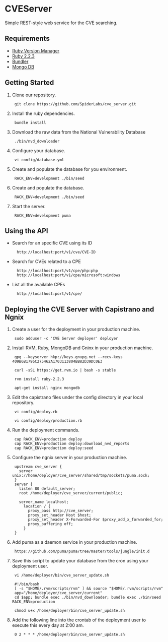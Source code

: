 # CVEServer

Simple REST-style web service for the CVE searching.

## Requirements

  * [Ruby Version Manager](https://rvm.io)
  * [Ruby 2.2.3](https://www.ruby-lang.org)
  * [Bundler](http://bundler.io)
  * [Mongo DB](https://www.mongodb.org)

## Getting Started

1. Clone our repository.

        git clone https://github.com/SpiderLabs/cve_server.git

2. Install the ruby dependencies.

        bundle install

3. Download the raw data from the National Vulnerability Database

        ./bin/nvd_downloader

4. Configure your database.

        vi config/database.yml

5. Create and populate the database for you environment.

        RACK_ENV=development ./bin/seed

6. Create and populate the database.

        RACK_ENV=development ./bin/seed

7. Start the server.

        RACK_ENV=development puma

## Using the API

* Search for an specific CVE using its ID

        http://localhost:port/v1/cve/CVE-ID

* Search for CVEs related to a CPE

        http://localhost:port/v1/cpe/php:php
        http://localhost:port/v1/cpe/microsoft:windows

* List all the available CPEs

        http://localhost:port/v1/cpe/

## Deploying the CVE Server with Capistrano and Ngnix

1. Create a user for the deployment in your production machine.

        sudo adduser -c 'CVE Server deployer' deployer

2. Install RVM, Ruby, MongoDB and Gninx in your production machine.

        gpg --keyserver hkp://keys.gnupg.net --recv-keys 409B6B1796C275462A1703113804BB82D39DC0E3

        curl -sSL https://get.rvm.io | bash -s stable

        rvm install ruby-2.2.3

        apt-get install nginx mongodb

3. Edit the capistrano files under the config directory in your local repository.

        vi config/deploy.rb

        vi config/deploy/production.rb

4. Run the deployment commands.

        cap RACK_ENV=production deploy
        cap RACK_ENV=production deploy:download_nvd_reports
        cap RACK_ENV=production deploy:seed

5. Configure the ngnix server in your production machine.

        upstream cve_server {
          server unix://home/deployer/cve_server/shared/tmp/sockets/puma.sock;
        }
        server {
          listen 80 default_server;
          root /home/deployer/cve_server/current/public;

          server_name localhost;
            location / {
              proxy_pass http://cve_server;
              proxy_set_header Host $host;
              proxy_set_header X-Forwarded-For $proxy_add_x_forwarded_for;
              proxy_buffering off;
            }
        }

6. Add puma as a daemon service in your production machine.

        https://github.com/puma/puma/tree/master/tools/jungle/init.d

7. Save this script to update your database from the cron using your deployment user.

        vi /home/deployer/bin/cve_server_update.sh

        #!/bin/bash
        [ -s "$HOME/.rvm/scripts/rvm" ] && source "$HOME/.rvm/scripts/rvm"
        app="/home/deployer/cve_server/current"
        cd $app; bundle exec ./bin/nvd_downloader; bundle exec ./bin/seed RACK_ENV=production

        chmod u+x /home/deployer/bin/cve_server_update.sh

8. Add the following line into the crontab of the deployment user to execute this every day at 2:00 am.

        0 2 * * * /home/deployer/bin/cve_server_update.sh
